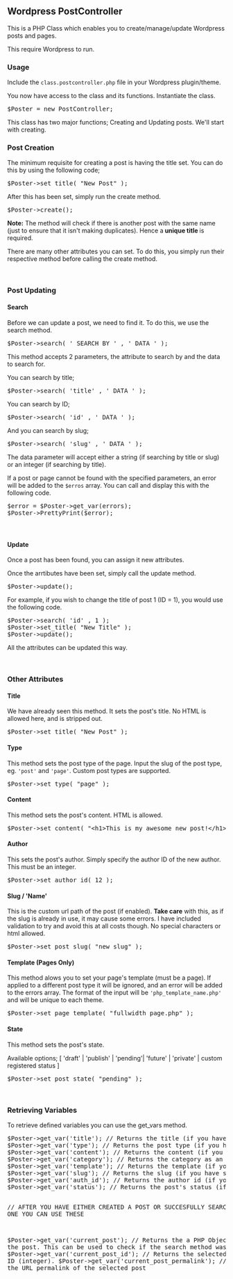 <h2>Wordpress PostController</h2>

This is a PHP Class which enables you to create/manage/update Wordpress posts and pages.

This require Wordpress to run.

<h3>Usage</h3>
Include the <code>class.postcontroller.php</code> file in your Wordpress plugin/theme.

You now have access to the class and its functions. Instantiate the class.
<pre>
$Poster = new PostController;
</pre>
<p>This class has two major functions; Creating and Updating posts. We'll start with creating.</p>
<h3>Post Creation</h3>
<p>The minimum requisite for creating a post is having the title set. You can do this by using the following code;</p>
<pre>$Poster-&gt;set_title( &quot;New Post&quot; ); 
</pre>
<p>After this has been set, simply run the create method.</p>
<pre>$Poster-&gt;create();</pre>
<p><strong>Note:</strong> The method will check if there is another post with the same name (just to ensure that it isn't making duplicates). Hence a<strong> unique title </strong>is required.</p>
<p>There are many other attributes you can set. To do this, you simply run their respective method before calling the create method.</p>
<p>&nbsp;</p>
<h3>Post Updating</h3>
<h4>Search</h4>
<p>Before we can update a post, we need to find it. To do this, we use the search method.</p>
<pre>$Poster-&gt;search( ' SEARCH_BY ' , ' DATA ' );
</pre>
<p>This method accepts 2 parameters, the attribute to search by and the data to search for.</p>
<p>You can search by title;</p>
<pre>$Poster-&gt;search( 'title' , ' DATA ' );
</pre>
<p>You can search by ID;</p>
<pre>$Poster-&gt;search( 'id' , ' DATA ' );
</pre>
<p>And you can search by slug;</p>
<pre>$Poster-&gt;search( 'slug' , ' DATA ' );</pre>
<p>The data parameter will accept either a string (if searching by title or slug) or an integer (if searching by title).</p>
<p>If a post or page cannot be found with the specified parameters, an error will be added to the <code>$erros</code> array. You can call and display this with the following code.</p>
<pre>$error = $Poster-&gt;get_var(errors);
$Poster-&gt;PrettyPrint($error);</pre>
<h4>&nbsp;</h4>
<h4>Update</h4>
<p>Once a post has been found, you can assign it new attributes.</p>
<p>Once the arrtibutes have been set, simply call the update method.</p>
<pre>$Poster-&gt;update();
</pre>
<p>For example, if you wish to change the title of post 1 (ID = 1), you would use the following code.</p>
<pre>$Poster-&gt;search( 'id' , 1 );
$Poster-&gt;set_title( &quot;New Title&quot; ); 
$Poster-&gt;update();
</pre>
<p>All the attributes can be updated this way.</p>
<p>&nbsp;</p>
<h3>Other Attributes</h3>
<h4>Title</h4>
<p>We have already seen this method. It sets the post's title. No HTML is allowed here, and is stripped out.</p>
<pre>$Poster-&gt;set_title( &quot;New Post&quot; ); 
</pre>
<h4>Type</h4>
<p>This method sets the post type of the page. Input the slug of the post type, eg. <code>'post'</code> and <code>'page'</code>. Custom post types are supported.</p>
<pre>$Poster-&gt;set_type( &quot;page&quot; ); 
</pre>
<h4>Content</h4>
<p>This method sets the post's content. HTML is allowed.</p>
<pre>$Poster-&gt;set_content( &quot;&lt;h1&gt;This is my awesome new post!&lt;/h1&gt;&quot; ); 
</pre><h4>Author</h4>
<p>This sets the post's author. Simply specify the author ID of the new author. This must be an integer.</p>
<pre>$Poster-&gt;set_author_id( 12 ); 
</pre><h4>Slug / 'Name'</h4>
<p>This is the custom url path of the post (if enabled). <strong>Take care</strong> with this, as if the slug is already in use, it may cause some errors. I have included validation to try and avoid this at all costs though. No special characters or html allowed.</p>
<pre>$Poster-&gt;set_post_slug( &quot;new_slug&quot; ); 
</pre>
<h4>Template (Pages Only)</h4>
<p>This method alows you to set your page's template (must be a page). If applied to a different post type it will be ignored, and an error will be added to the errors array. The format of the input will be <code>'php_template_name.php'</code> and will be unique to each theme.</p>
<pre>$Poster-&gt;set_page_template( &quot;fullwidth_page.php&quot; ); 
</pre><h4>State</h4>
<p>This method sets the post's state.</p>
<p>Available options; [ 'draft' | 'publish' | 'pending'| 'future' | 'private' | custom registered status ] </p>
<pre>$Poster-&gt;set_post_state( &quot;pending&quot; ); 
</pre><p>&nbsp;</p>
<h3>Retrieving Variables</h3>
<p>To retrieve defined variables you can use the get_vars method.</p>
<pre>
$Poster->get_var('title'); // Returns the title (if you have set it)
$Poster->get_var('type'); // Returns the post type (if you have set it)
$Poster->get_var('content'); // Returns the content (if you have set it)
$Poster->get_var('category'); // Returns the category as an array (if you have set it)
$Poster->get_var('template'); // Returns the template (if you have set it)
$Poster->get_var('slug'); // Returns the slug (if you have set it)
$Poster->get_var('auth_id'); // Returns the author id (if you have set it)
$Poster->get_var('status'); // Returns the post's status (if you have set it)

// AFTER YOU HAVE EITHER CREATED A POST OR SUCCESFULLY SEARCHED FOR ONE YOU CAN USE THESE

$Poster->get_var('current_post'); // Returns the a PHP Object of the post. This can be used to check if the search method was successful
$Poster->get_var('current_post_id'); // Returns the selected post's ID (integer). 
$Poster->get_var('current_post_permalink'); // Returns the URL permalink of the selected post
</pre>
